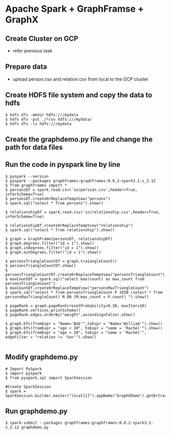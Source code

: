 #  Apache Spark + GraphFramse + GraphX
## Create Cluster on GCP 
* refer previous task 
## Prepare data
* upload person.csv and relation.csv from local to the GCP cluster 
## Create HDFS file system and copy the data to hdfs
```
$ hdfs dfs -mkdir hdfs:///mydata
$ hdfs dfs -put ./*csv hdfs:///mydata/
$ hdfs dfs -ls hdfs:///mydata

```

## Create the graphdemo.py file and change the path for data files
## Run the code in pyspark line by line 
```
$ pyspark --version
$ pyspark --packages graphframes:graphframes:0.8.2-spark3.1-s_2.12
$ from graphframes import *
$ personsDf = spark.read.csv('in/persion.csv',header=True, inferSchema=True)
$ personsDf.createOrReplaceTempView("persons")
$ spark.sql("select * from persons").show()

$ relationshipDf = spark.read.csv('in/relationship.csv',header=True, inferSchema=True)

$ relationshipDf.createOrReplaceTempView("relationship")
$ spark.sql("select * from relationship").show()

$ graph = GraphFrame(personsDf, relationshipDf)
$ graph.degrees.filter("id = 1").show()
$ graph.inDegrees.filter("id = 1").show()
$ graph.outDegrees.filter("id = 1").show()

$ personsTriangleCountDf = graph.traiangleCount()
$ personsTriangleCountDf.show()
$ personsTriangleCountDf.createOrReplaceTempView("personsTriangleCount")
$ maxCountDf = spark.sql("select max(count) as max_count from personsTriangleCount")
$ maxCountDf.createOrReplaceTempView("personsMaxTriangleCount")
$ spark.sql("select * from personsTriangleCount P JOIN (select * from personsMaxTriangleCount) M ON (M.max_count = P.count) ").show()

$ pageRank = graph.pageRank(resetProbability=0.20, maxIter=10)
$ pageRank.vertices.printSchema()
$ pageRank.edges.orderBy("weight",ascending=False).show()

$ graph.bfs(fromExpr = "Name='Bob'",toExpr = "Name='William'").show()
$ graph.bfs(fromExpr = "age < 20", toExpr = "name = 'Rachel'").show()
$ graph.bfs(fromExpr = "age < 20", toExpr = "name = 'Rachel'", edgeFilter = "relation != 'Son'").show()
    
```
## Modify graphdemo.py
```
# Import PySpark
$ import pyspark
$ from pyspark.sql import SparkSession

#Create SparkSession
$ spark = SparkSession.builder.master("local[1]").appName("GraphXDemo").getOrCreate()

```
## Run graphdemo.py
```
$ spark-submit --packages graphframes:graphframes:0.8.2-spark3.1-s_2.12 graphdemo.py
```
